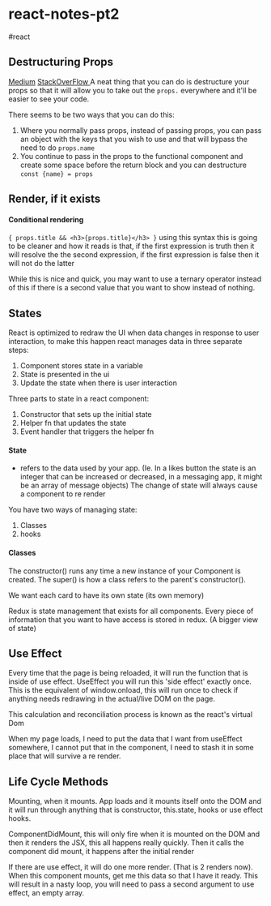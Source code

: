 # react-notes-pt2
#react

## Destructuring Props
[Medium](https://medium.com/@lcriswell/destructuring-props-in-react-b1c295005ce0)
[StackOverFlow ](https://stackoverflow.com/questions/60589914/destructuring-props-in-react)
A neat thing that you can do is destructure your props so that it will allow you to take out the `props.` everywhere and it'll be easier to see your code. 

There seems to be two ways that you can do this:
1. Where you normally pass props, instead of passing props, you can pass an object with the keys that you wish to use and that will bypass the need to do `props.name`
2. You continue to pass in the props to the functional component and create some space before the return block and you can destructure `const {name} = props`

## Render, if it exists
#### Conditional rendering 
`{ props.title && <h3>{props.title}</h3> }` using this syntax this is going to be cleaner and how it reads is that, if the first expression is truth then it will resolve the the second expression, if the first expression is false then it will not do the latter

While this is nice and quick, you may want to use a ternary operator instead of this if there is a second value that you want to show instead of nothing. 

## States
React is optimized to redraw the UI when data changes in response to user interaction, to make this happen react manages data in three separate steps:
1. Component stores state in a variable 
2. State is presented in the ui
3. Update the state when there is user interaction 

Three parts to state in a react component:
1. Constructor that sets up the initial state
2. Helper fn that updates the state
3. Event handler that triggers the helper fn 

#### State 
- refers to the data used by your app. (Ie. In a likes button the state is an integer that can be increased or decreased, in a messaging app, it might be an array of message objects) 
The change of state will always cause a component to re render

You have two ways of managing state:
1. Classes 
2. hooks

#### Classes 
The constructor() runs any time a new instance of your Component is created. The super() is how a class refers to the parent's constructor(). 



We want each card to have its own state (its own memory)

Redux is state management that exists for all components. Every piece of information that you want to have access is stored in redux. (A bigger view of state)

## Use Effect 
Every time that the page is being reloaded, it will run the function that is inside of use effect. UseEffect you will run this 'side effect' exactly once. This is the equivalent of window.onload, this will run once to check if anything needs redrawing in the actual/live DOM on the page. 

This calculation and reconciliation process is known as the react's virtual Dom

When my page loads, I need to put the data that I want from useEffect somewhere, I cannot put that in the component, I need to stash it in some place that will survive a re render. 

## Life Cycle Methods
Mounting, when it mounts. App loads and it mounts itself onto the DOM and it will run through anything that is constructor, this.state, hooks or use effect hooks. 

ComponentDidMount, this will only fire when it is mounted on the DOM and then it renders the JSX, this all happens really quickly. Then it calls the component did mount, it happens after the initial render

If there are use effect, it will do one more render. (That is 2 renders now). 
When this component mounts, get me this data so that I have it ready. This will result in a nasty loop, you will need to pass a second argument to use effect, an empty array. 


